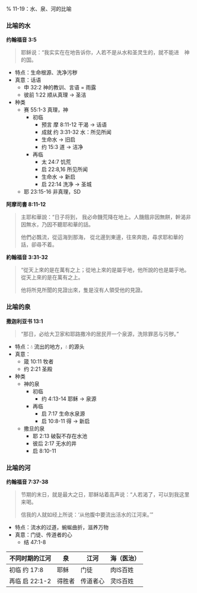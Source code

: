 % 11-19：水、泉、河的比喻

### 比喻的水

__约翰福音 3:5__

> 耶稣说：“我实实在在地告诉你，人若不是从水和圣灵生的，就不能进　神的国。

- 特点：生命根源、洗净污秽
- 真意：话语
    - 申 32:2 神的教训、言语 = 雨露
    - 彼前 1:22 顺从真理 → 圣洁
- 种类
    - 赛 55:1-3 真理，神
        - 初临
            - 预言 摩 8:11-12 干渴 → 话语
            - 成就 约 3:31-32 水：所见所闻
            - 生命水 → 旧启
            - 约 15:3 道 → 洁净
        - 再临
            - 太 24:7 饥荒
            - 启 22:8,16 所见所闻
            - 生命水 → 新启
            - 启 22:14 洗净 → 圣城
    - 耶 23:15-16 非真理，SD

__阿摩司書 8:11-12__

> 主耶和華說：“日子将到， 我必命饑荒降在地上。人饑餓非因無餅，幹渴非因無水，乃因不聽耶和華的話。
>
> 他們必飄流，從這海到那海， 從北邊到東邊，往來奔跑，尋求耶和華的話，卻尋不着。

__約翰福音 3:31-32__

> “從天上來的是在萬有之上；從地上來的是屬乎地，他所說的也是屬乎地。從天上來的是在萬有之上。
>
> 他将所見所聞的見證出來，隻是沒有人領受他的見證。

### 比喻的泉

__撒迦利亚书 13:1__

> “那日，必给大卫家和耶路撒冷的居民开一个泉源，洗除罪恶与污秽。”

- 特点：💧 流出的地方，💧 的源头
- 真意：
    - 箴 10:11 牧者
    - 约 2:21  圣殿
- 种类
    - 神的泉
        - 初临
            - 约 4:13-14 耶稣 → 泉源
        - 再临
            - 启 7:17 生命水泉源
            - 启 10:8-11 得 → 新启
    - 撒旦的泉
        - 耶 2:13 破裂不存在水池
        - 彼后 2:17 无水的井
        - 启 8:10-11

### 比喻的河

__约翰福音 7:37-38__

> 节期的末日，就是最大之日，耶稣站着高声说：“人若渴了，可以到我这里来喝。
>
> 信我的人就如经上所说：‘从他腹中要流出活水的江河来。’”

- 特点：流水的过道，蜿蜒曲折，滋养万物
- 真意：门徒、传道者的心
    - 结 47:1-8 

| 不同时期的江河 | 泉     | 江河     | 海（医治） |
|----------------|--------|----------|------------|
| 初临 约 17:8   | 耶稣   | 门徒     | 肉IS百姓   |
| 再临 启 22:1-2 | 得胜者 | 传道者心 | 灵IS百姓   |
